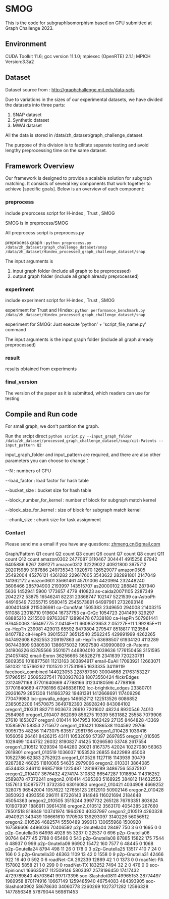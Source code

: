 # SMOG
This is the code for subgraphIsomorphism based on GPU submitted at Graph Challenge 2023.

## Environment

CUDA Toolkit 11.6; gcc version 11.1.0; mpiexec (OpenRTE) 2.1.1; MPICH Version:3.3a2

## Dataset

Dataset source from : http://graphchallenge.mit.edu/data-sets

Due to variations in the sizes of our experimental datasets, we have divided the datasets into three parts:

1. SNAP dataset
2. Synthetic dataset
3. MWAI dataset

All the data is stored in /data/zh_dataset/graph_challenge_dataset.

The purpose of this division is to facilitate separate testing and avoid lengthy preprocessing time on the same dataset.

## Framework Overview

Our framework is designed to provide a scalable solution for subgraph matching. It consists of several key components that work together to achieve [specific goals]. Below is an overview of each component:

### preprocess 

include preprocess script for H-index , Trust , SMOG

SMOG is in preprocess/SMOG

All preprocess script is preprocess.py

preprocess graph : 
    `python preprocess.py /data/zh_dataset/graph_challenge_dataset/snap /data/zh_dataset/Hindex_processed_graph_challenge_dataset/snap`

The input arguments is 
1. input graph folder (include all graph to be preprocessed)
2. output graph folder (include all graph already preprocessed)

### experiment 
include experiment script for H-index , Trust , SMOG

experiment for Trust and Hindex: 
    `python performance_benchmark.py /data/zh_dataset/Hindex_processed_graph_challenge_dataset/snap`

experiment for SMOG:
    Just execute 'python' + 'script_file_name.py' command

The input arguments is the input graph folder (include all graph already preprocessed)

### result 
results obtained from experiments

### final_version
The version of the paper as it is submitted, which readers can use for testing

## Compile and Run code
For small graph, we don't partition the graph. 

Run the srcipt direct
    `python script.py --input_graph_folder /data/zh_dataset/processed_graph_challenge_dataset/snap/cit-Patents --input_pattern Q2`

input_graph_folder and input_pattern are required, and there are also other parameters you can choose to change：

--N : numbers of GPU

--load_factor : load factor for hash table

--bucket_size : bucket size for hash table

--block_number_for_kernel : number of block for subgraph match kernel

--block_size_for_kernel : size of block for subgraph match kernel

--chunk_size : chunk size for task assignment

### Contact
Please send me a email if you have any questions: zhmeng.cn@gmail.com


Graph/Pattern	Q1 count	Q2 count	Q3 count	Q6 count	Q7 count	Q8 count	Q11 count	Q12 count
amazon0302	2477087	3110467	304441	4915256	67942	6405886	6267	2891271
amazon0312	32229022	40921800	3975712	202015989	3187886	249735343	1920570	126529077
amazon0505	35492004	45276121	4361282	229617605	3543622	282891801	2147049	141362172
amazon0601	35661461	45701006	4420994	232448240	3606466	285794903	2193997	143515707
as20000102	288840	287940	5636	1452941	5900	1773657	4779	410823
as-caida20071105	2287349	2042272	53875	16546241	82231	23868747	102147	5221539
ca-AstroPh	44916549	72355715	9580415	2545573891	64997961	2732693146	400401488	2115036981
ca-CondMat	1505383	2349650	294008	21403215	511088	23018710	919604	16737753
ca-GrQc	1054723	2041499	329297	68885210	2215500	69763367	12898478	67338180
ca-HepPh	507961441	976450063	156497775	2.0414E+11	6608523653	2.05227E+11		1.99285E+11
ca-HepTh	239081	429013	65592	8479804	279547	8518817	1123584	8407782
cit-HepPh	39015537	36512540	2562245	429991999	4262265	647492608	6262553	209197863
cit-HepTh	63698507	61934120	4113289	967443899	9380530	1386675032	19927580	439990809
cit-Patents	341906226	83785566	3501071	446804010	3039636	1776150458	3151595	214057482
email-Enron	36256665	36528276	2341639	720230791	5809356	1018877581	11213163	303894917
email-EuAll	17093921	12663071	581032	105766262	1101520	217531995	1633335	34119119
facebook_combined	144023053	228787050	30004668	21763153227	517965151	25095227541	7830937838	18073550424
flickrEdges	23124971168	37701640669	47798166	31234180596	47798166	37701640669	47798166	62468361192
loc-brightkite_edges	23380701	29261679	2851308	1141663792	19481391	1412668691	117409296	770479983
loc-gowalla_edges	146652712	122513526	6086852	2385052206	14570875	3649782390	28928240	843084102
oregon1_010331	882711	903673	26610	7201602	48224	8920546	74010	2584989
oregon1_010407	862089	856275	19339	5631882	25558	7079906	27610	1653027
oregon1_010414	1047953	1062429	27135	8464828	43369	10585976	58353	2715672
oregon1_010421	1086538	1104592	29766	9095735	48256	11473075	63557	2981766
oregon1_010428	1039416	1056059	26461	8426215	43111	10532050	57397	2697855
oregon1_010505	1029499	1044752	26032	8190827	41425	10266580	53748	2617554
oregon1_010512	1029394	1044280	26021	8167375	42024	10227080	56363	2619801
oregon1_010519	1036037	1053528	26855	8422989	45008	10522786	62383	2752923
oregon1_010526	1127118	1143939	30479	9287382	46025	11810065	54635	2979066
oregon2_010331	3864085	4534433	346110	96857189	1225487	128199789	3486756	55375107
oregon2_010407	3676432	4274174	310832	86547287	1018894	114316252	2589878	47372241
oregon2_010414	4395393	5168925	384812	114632553	1357613	150875771	3732350	63016083
oregon2_010421	4034908	4669252	328075	96542004	1057622	127655123	2612910	50902146
oregon2_010428	3850923	4393556	296111	87226143	914846	116021694	2184648	45054363
oregon2_010505	3515244	3997732	265128	76793351	803624	101907997	1886911	39614316
oregon2_010512	3563170	4054385	267660	78501518	819849	103741974	1964260	40337997
oregon2_010519	4260328	4940921	343439	106661610	1170508	139293097	3140226	56056512
oregon2_010526	4682574	5550489	399013	130655968	1500920	167586606	4496036	70406592
p2p-Gnutella04	28497	750	3	6	0	1695	0	0
p2p-Gnutella05	64998	4928	55	3237	0	22537	0	696
p2p-Gnutella06	90764	8477	45	2788	0	65486	0	543
p2p-Gnutella08	87885	15822	175	7544	6	48937	0	999
p2p-Gnutella09	96902	15472	160	7577	6	48445	0	1068
p2p-Gnutella24	8794	498	11	26	0	178	0	3
p2p-Gnutella25	13517	410	7	24	0	166	0	3
p2p-Gnutella30	46363	1109	13	42	0	1558	0	9
p2p-Gnutella31	42466	922	16	40	0	592	0	6
roadNet-CA	262339	12869	42	1	0	1373	0	0
roadNet-PA	157802	5858	21	1	0	299	0	0
roadNet-TX	183252	7494	32	2	0	476	0	0
soc-Epinions1	166635817	112509146	5803397	2578196450	17417432	4729789840	45703641	997173396
soc-Slashdot0811	49965153	28774497	1989958	870174916	10667149	1259485940	46754083	484393905
soc-Slashdot0902	58678630	34060778	2260269	1027371282	12596328	1477856348	57879044	569811453
